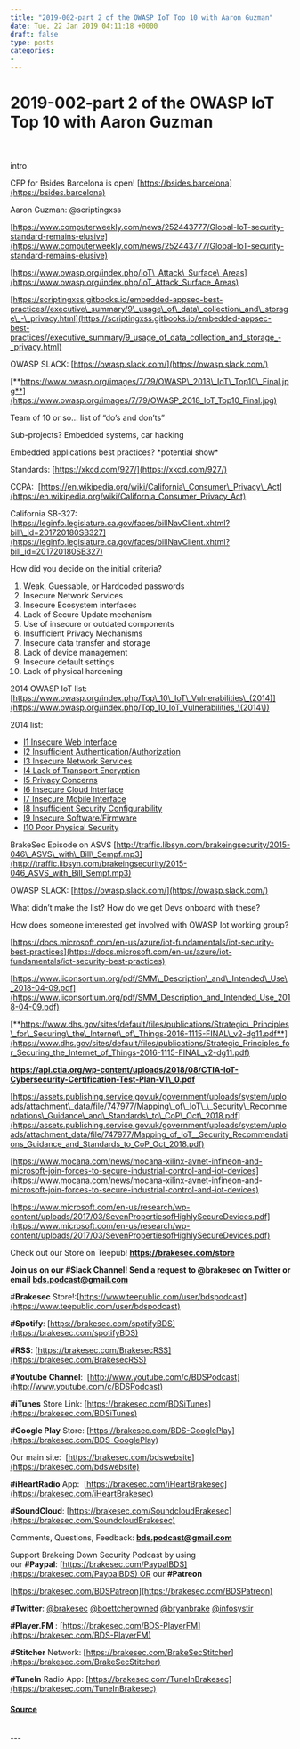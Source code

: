 ```yaml
---
title: "2019-002-part 2 of the OWASP IoT Top 10 with Aaron Guzman"
date: Tue, 22 Jan 2019 04:11:18 +0000
draft: false
type: posts
categories: 
- 
---
```

# 2019-002-part 2 of the OWASP IoT Top 10 with Aaron Guzman

<br/>

<br/>
intro

CFP for Bsides Barcelona is open! [https://bsides.barcelona](https://bsides.barcelona)

Aaron Guzman: @scriptingxss

[https://www.computerweekly.com/news/252443777/Global-IoT-security-standard-remains-elusive](https://www.computerweekly.com/news/252443777/Global-IoT-security-standard-remains-elusive)

[https://www.owasp.org/index.php/IoT\_Attack\_Surface\_Areas](https://www.owasp.org/index.php/IoT_Attack_Surface_Areas)

[https://scriptingxss.gitbooks.io/embedded-appsec-best-practices//executive\_summary/9\_usage\_of\_data\_collection\_and\_storage\_-\_privacy.html](https://scriptingxss.gitbooks.io/embedded-appsec-best-practices//executive_summary/9_usage_of_data_collection_and_storage_-_privacy.html)

OWASP SLACK: [https://owasp.slack.com/](https://owasp.slack.com/)

[**https://www.owasp.org/images/7/79/OWASP\_2018\_IoT\_Top10\_Final.jpg**](https://www.owasp.org/images/7/79/OWASP_2018_IoT_Top10_Final.jpg)

Team of 10 or so… list of “do’s and don’ts”

Sub-projects? Embedded systems, car hacking

Embedded applications best practices? \*potential show\*

Standards: [https://xkcd.com/927/](https://xkcd.com/927/)

CCPA:  [https://en.wikipedia.org/wiki/California\_Consumer\_Privacy\_Act](https://en.wikipedia.org/wiki/California_Consumer_Privacy_Act)

California SB-327: [https://leginfo.legislature.ca.gov/faces/billNavClient.xhtml?bill\_id=201720180SB327](https://leginfo.legislature.ca.gov/faces/billNavClient.xhtml?bill_id=201720180SB327)

How did you decide on the initial criteria?

1.  Weak, Guessable, or Hardcoded passwords
2.  Insecure Network Services
3.  Insecure Ecosystem interfaces
4.  Lack of Secure Update mechanism
5.  Use of insecure or outdated components
6.  Insufficient Privacy Mechanisms
7.  Insecure data transfer and storage
8.  Lack of device management
9.  Insecure default settings
10.  Lack of physical hardening

2014 OWASP IoT list: [https://www.owasp.org/index.php/Top\_10\_IoT\_Vulnerabilities\_(2014)](https://www.owasp.org/index.php/Top_10_IoT_Vulnerabilities_\(2014\))

2014 list:  

-   [I1 Insecure Web Interface](https://www.owasp.org/index.php/Top_10_2014-I1_Insecure_Web_Interface)
-   [I2 Insufficient Authentication/Authorization](https://www.owasp.org/index.php/Top_10_2014-I2_Insufficient_Authentication/Authorization)
-   [I3 Insecure Network Services](https://www.owasp.org/index.php/Top_10_2014-I3_Insecure_Network_Services)
-   [I4 Lack of Transport Encryption](https://www.owasp.org/index.php/Top_10_2014-I4_Lack_of_Transport_Encryption)
-   [I5 Privacy Concerns](https://www.owasp.org/index.php/Top_10_2014-I5_Privacy_Concerns)
-   [I6 Insecure Cloud Interface](https://www.owasp.org/index.php/Top_10_2014-I6_Insecure_Cloud_Interface)
-   [I7 Insecure Mobile Interface](https://www.owasp.org/index.php/Top_10_2014-I7_Insecure_Mobile_Interface)
-   [I8 Insufficient Security Configurability](https://www.owasp.org/index.php/Top_10_2014-I8_Insufficient_Security_Configurability)
-   [I9 Insecure Software/Firmware](https://www.owasp.org/index.php/Top_10_2014-I9_Insecure_Software/Firmware)
-   [I10 Poor Physical Security](https://www.owasp.org/index.php/Top_10_2014-I10_Poor_Physical_Security)

BrakeSec Episode on ASVS [http://traffic.libsyn.com/brakeingsecurity/2015-046\_ASVS\_with\_Bill\_Sempf.mp3](http://traffic.libsyn.com/brakeingsecurity/2015-046_ASVS_with_Bill_Sempf.mp3)

OWASP SLACK: [https://owasp.slack.com/](https://owasp.slack.com/)

What didn’t make the list? How do we get Devs onboard with these?

How does someone interested get involved with OWASP Iot working group?

[https://docs.microsoft.com/en-us/azure/iot-fundamentals/iot-security-best-practices](https://docs.microsoft.com/en-us/azure/iot-fundamentals/iot-security-best-practices)

[https://www.iiconsortium.org/pdf/SMM\_Description\_and\_Intended\_Use\_2018-04-09.pdf](https://www.iiconsortium.org/pdf/SMM_Description_and_Intended_Use_2018-04-09.pdf)

[**https://www.dhs.gov/sites/default/files/publications/Strategic\_Principles\_for\_Securing\_the\_Internet\_of\_Things-2016-1115-FINAL\_v2-dg11.pdf**](https://www.dhs.gov/sites/default/files/publications/Strategic_Principles_for_Securing_the_Internet_of_Things-2016-1115-FINAL_v2-dg11.pdf)

**https://api.ctia.org/wp-content/uploads/2018/08/CTIA-IoT-Cybersecurity-Certification-Test-Plan-V1\_0.pdf**

[https://assets.publishing.service.gov.uk/government/uploads/system/uploads/attachment\_data/file/747977/Mapping\_of\_IoT\_\_Security\_Recommendations\_Guidance\_and\_Standards\_to\_CoP\_Oct\_2018.pdf](https://assets.publishing.service.gov.uk/government/uploads/system/uploads/attachment_data/file/747977/Mapping_of_IoT__Security_Recommendations_Guidance_and_Standards_to_CoP_Oct_2018.pdf)

[https://www.mocana.com/news/mocana-xilinx-avnet-infineon-and-microsoft-join-forces-to-secure-industrial-control-and-iot-devices](https://www.mocana.com/news/mocana-xilinx-avnet-infineon-and-microsoft-join-forces-to-secure-industrial-control-and-iot-devices)

[https://www.microsoft.com/en-us/research/wp-content/uploads/2017/03/SevenPropertiesofHighlySecureDevices.pdf](https://www.microsoft.com/en-us/research/wp-content/uploads/2017/03/SevenPropertiesofHighlySecureDevices.pdf)

Check out our Store on Teepub! **https://brakesec.com/store**

**Join us on our #Slack Channel! Send a request to @brakesec on Twitter or email bds.podcast@gmail.com**

#**Brakesec** Store!:[https://www.teepublic.com/user/bdspodcast](https://www.teepublic.com/user/bdspodcast)

**#Spotify**: [https://brakesec.com/spotifyBDS](https://brakesec.com/spotifyBDS)

**#RSS**: [https://brakesec.com/BrakesecRSS](https://brakesec.com/BrakesecRSS)

**#Youtube Channel**:  [http://www.youtube.com/c/BDSPodcast](http://www.youtube.com/c/BDSPodcast)

**#iTunes** Store Link: [https://brakesec.com/BDSiTunes](https://brakesec.com/BDSiTunes)

**#Google Play** Store: [https://brakesec.com/BDS-GooglePlay](https://brakesec.com/BDS-GooglePlay)

Our main site:  [https://brakesec.com/bdswebsite](https://brakesec.com/bdswebsite)

**#iHeartRadio** App:  [https://brakesec.com/iHeartBrakesec](https://brakesec.com/iHeartBrakesec)

**#SoundCloud**: [https://brakesec.com/SoundcloudBrakesec](https://brakesec.com/SoundcloudBrakesec)

Comments, Questions, Feedback: **[bds.podcast@gmail.com](mailto:bds.podcast@gmail.com)**

Support Brakeing Down Security Podcast by using our **#Paypal**: [https://brakesec.com/PaypalBDS](https://brakesec.com/PaypalBDS) OR our **#Patreon**

[https://brakesec.com/BDSPatreon](https://brakesec.com/BDSPatreon)

**#Twitter**: [@brakesec](https://twitter.com/brakesec) [@boettcherpwned](https://twitter.com/boettcherpwned) [@bryanbrake](https://twitter.com/bryanbrake) [@infosystir](https://twitter.com/infosystir)

**#Player.FM** : [https://brakesec.com/BDS-PlayerFM](https://brakesec.com/BDS-PlayerFM)

**#Stitcher** Network: [https://brakesec.com/BrakeSecStitcher](https://brakesec.com/BrakeSecStitcher)

**#TuneIn** Radio App: [https://brakesec.com/TuneInBrakesec](https://brakesec.com/TuneInBrakesec)

#### [Source](http://brakeingsecurity.com/2019-002-part-2-of-the-owasp-iot-top-10-with-aaron-guzman)

<br/>
---
